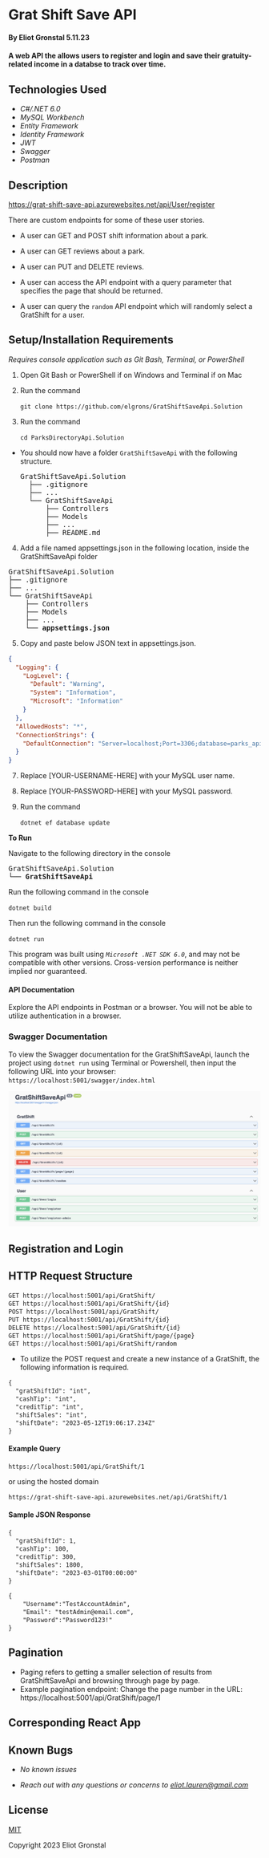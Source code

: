 # Grat Shift Save API

#### By Eliot Gronstal 5.11.23

#### A web API the allows users to register and login and save their gratuity-related income in a databse to track over time.

## Technologies Used

- _C#/.NET 6.0_
- _MySQL Workbench_
- _Entity Framework_
- _Identity Framework_
- _JWT_
- _Swagger_
- _Postman_

## Description

https://grat-shift-save-api.azurewebsites.net/api/User/register

There are custom endpoints for some of these user stories.

- A user can GET and POST shift information about a park.

- A user can GET reviews about a park.

- A user can PUT and DELETE reviews.

- A user can access the API endpoint with a query parameter that specifies the page that should be returned.

- A user can query the `random` API endpoint which will randomly select a GratShift for a user.

## Setup/Installation Requirements

_Requires console application such as Git Bash, Terminal, or PowerShell_

1. Open Git Bash or PowerShell if on Windows and Terminal if on Mac
2. Run the command

   `git clone https://github.com/elgrons/GratShiftSaveApi.Solution`

3. Run the command

   `cd ParksDirectoryApi.Solution`

- You should now have a folder `GratShiftSaveApi` with the following structure.
    <pre>GratShiftSaveApi.Solution
    ├── .gitignore 
    ├── ... 
    └── GratShiftSaveApi
        ├── Controllers
        ├── Models
        ├── ...
        ├── README.md</pre>

4. Add a file named appsettings.json in the following location, inside the GratShiftSaveApi folder

<pre>GratShiftSaveApi.Solution
├── .gitignore 
├── ... 
└── GratShiftSaveApi
    ├── Controllers
    ├── Models
    ├── ...
    └── <strong>appsettings.json</strong></pre>

5. Copy and paste below JSON text in appsettings.json.

```json
{
  "Logging": {
    "LogLevel": {
      "Default": "Warning",
      "System": "Information",
      "Microsoft": "Information"
    }
  },
  "AllowedHosts": "*",
  "ConnectionStrings": {
    "DefaultConnection": "Server=localhost;Port=3306;database=parks_api;uid=[YOUR-USERNAME-HERE];pwd=[YOUR-PASSWORD-HERE];"
  }
}
```

7. Replace [YOUR-USERNAME-HERE] with your MySQL user name.

8. Replace [YOUR-PASSWORD-HERE] with your MySQL password.

9. Run the command

   `dotnet ef database update`

<strong>To Run</strong>

Navigate to the following directory in the console
<pre>GratShiftSaveApi.Solution
└── <strong>GratShiftSaveApi</strong></pre>

Run the following command in the console

`dotnet build`

Then run the following command in the console

`dotnet run`

This program was built using _`Microsoft .NET SDK 6.0`_, and may not be compatible with other versions. Cross-version performance is neither implied nor guaranteed.

#### API Documentation

Explore the API endpoints in Postman or a browser. You will not be able to utilize authentication in a browser.

### Swagger Documentation

To view the Swagger documentation for the GratShiftSaveApi, launch the project using `dotnet run` using Terminal or Powershell, then input the following URL into your browser: `https://localhost:5001/swagger/index.html`

![swaggerendpoints](GratShiftSaveApi/wwwroot/img/SwaggerEndpoints.png)

## Registration and Login



## HTTP Request Structure

```
GET https://localhost:5001/api/GratShift/
GET https://localhost:5001/api/GratShift/{id}
POST https://localhost:5001/api/GratShift/
PUT https://localhost:5001/api/GratShift/{id}
DELETE https://localhost:5001/api/GratShift/{id}
GET https://localhost:5001/api/GratShift/page/{page}
GET https://localhost:5001/api/GratShift/random
```

- To utilize the POST request and create a new instance of a GratShift, the following information is required.

```
{
  "gratShiftId": "int",
  "cashTip": "int",
  "creditTip": "int",
  "shiftSales": "int",
  "shiftDate": "2023-05-12T19:06:17.234Z"
}
```

#### Example Query

```
https://localhost:5001/api/GratShift/1
```

or using the hosted domain

```
https://grat-shift-save-api.azurewebsites.net/api/GratShift/1
```

#### Sample JSON Response

```
{
  "gratShiftId": 1,
  "cashTip": 100,
  "creditTip": 300,
  "shiftSales": 1800,
  "shiftDate": "2023-03-01T00:00:00"
}
```
```
{
    "Username":"TestAccountAdmin",
    "Email": "testAdmin@email.com",
    "Password":"Password123!"
}
```

## Pagination

- Paging refers to getting a smaller selection of results from GratShiftSaveApi and browsing through page by page.
- Example pagination endpoint: Change the page number in the URL: https://localhost:5001/api/GratShift/page/1

## Corresponding React App

<!-- A work-in-progress corresponding React app can be found at [https://github.com/elgrons/ParksDirectoryClient.Solution](https://github.com/elgrons/ParksDirectoryClient.Solution) -->

## Known Bugs

- _No known issues_

- _Reach out with any questions or concerns to [eliot.lauren@gmail.com](eliot.lauren@gmail.com)_

## License

[MIT](/LICENSE)

Copyright 2023 Eliot Gronstal
